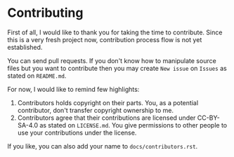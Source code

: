 # Contributing

First of all, I would like to thank you for taking the time to contribute.
Since this is a very fresh project now, contribution process flow is not
yet established.

You can send pull requests. If you don't know how to manipulate source files
but you want to contribute then you may create `New issue` on `Issues` as
stated on `README.md`.

For now, I would like to remind few highlights:

1. Contributors holds copyright on their parts. You, as a potential
contributor, don't transfer copyright ownership to me.
2. Contributors agree that their contributions are licensed under CC-BY-SA-4.0
as stated on `LICENSE.md`. You give permissions to other people to use your
contributions under the license.

If you like, you can also add your name to `docs/contributors.rst`.